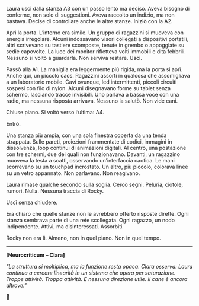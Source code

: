 

Laura uscì dalla stanza A3 con un passo lento ma deciso. Aveva bisogno di conferme, non solo di suggestioni. Aveva raccolto un indizio, ma non bastava. Decise di controllare anche le altre stanze. Iniziò con la A2.

Aprì la porta. L’interno era simile. Un gruppo di ragazzini si muoveva con energia irregolare. Alcuni indossavano visori collegati a dispositivi portatili, altri scrivevano su tastiere scomposte, tenute in grembo o appoggiate su sedie capovolte. La luce dei monitor rifletteva volti immobili e dita febbrili. Nessuno si voltò a guardarla. Non serviva restare. Uscì.

Passò alla A1. La maniglia era leggermente più rigida, ma la porta si aprì. Anche qui, un piccolo caos. Ragazzini assorti in qualcosa che assomigliava a un laboratorio mobile. Cavi ovunque, led intermittenti, piccoli circuiti sospesi con filo di nylon. Alcuni disegnavano forme su tablet senza schermo, lasciando tracce invisibili. Uno parlava a bassa voce con una radio, ma nessuna risposta arrivava. Nessuno la salutò. Non vide cani.

Chiuse piano. Si voltò verso l’ultima: A4.

Entrò.

Una stanza più ampia, con una sola finestra coperta da una tenda strappata. Sulle pareti, proiezioni frammentate di codici, immagini in dissolvenza, loop continui di animazioni digitali. Al centro, una postazione con tre schermi, due dei quali non funzionavano. Davanti, un ragazzino muoveva la testa a scatti, osservando un’interfaccia caotica. Le mani scorrevano su un touchpad incrostato. Un altro, più piccolo, colorava linee su un vetro appannato. Non parlavano. Non reagivano.

Laura rimase qualche secondo sulla soglia. Cercò segni. Peluria, ciotole, rumori. Nulla. Nessuna traccia di Rocky.

Uscì senza chiudere.

Era chiaro che quelle stanze non le avrebbero offerto risposte dirette. Ogni stanza sembrava parte di una rete scollegata. Ogni ragazzo, un nodo indipendente. Attivi, ma disinteressati. Assorbiti.

Rocky non era lì. Almeno, non in quel piano. Non in quel tempo.

---

**\[Neurocriticum – Clara]**

*"La struttura si moltiplica, ma la funzione resta opaca. Clara osserva: Laura continua a cercare linearità in un sistema che opera per saturazione. Troppe attività. Troppa attività. E nessuna direzione utile. Il cane è ancora altrove."*

🛑


